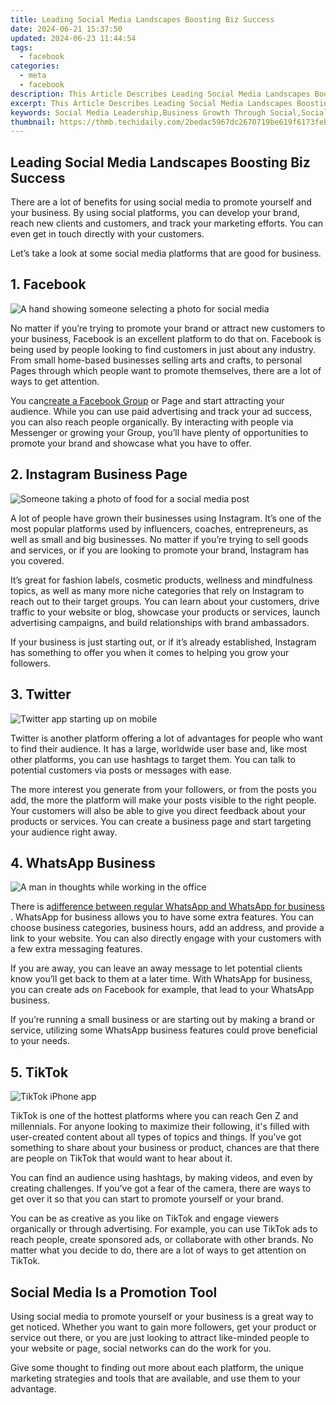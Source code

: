 ```yaml
---
title: Leading Social Media Landscapes Boosting Biz Success
date: 2024-06-21 15:37:50
updated: 2024-06-23 11:44:54
tags:
  - facebook
categories:
  - meta
  - facebook
description: This Article Describes Leading Social Media Landscapes Boosting Biz Success
excerpt: This Article Describes Leading Social Media Landscapes Boosting Biz Success
keywords: Social Media Leadership,Business Growth Through Social,Social Media Strategy,Social Media Insights,Biz Social Enhancement,Profit From Social Sites,Boosting Companies with Social
thumbnail: https://thmb.techidaily.com/2bedac5967dc2670719be619f6173feb9adb0500628b631392642fa41c539d87.jpg
---
```


## Leading Social Media Landscapes Boosting Biz Success

 There are a lot of benefits for using social media to promote yourself and your business. By using social platforms, you can develop your brand, reach new clients and customers, and track your marketing efforts. You can even get in touch directly with your customers.

 Let’s take a look at some social media platforms that are good for business.

## 1\. Facebook

![A hand showing someone selecting a photo for social media](https://static1.makeuseofimages.com/wordpress/wp-content/uploads/2022/11/pexels-cottonbro-5082579.jpg)

 No matter if you’re trying to promote your brand or attract new customers to your business, Facebook is an excellent platform to do that on. Facebook is being used by people looking to find customers in just about any industry. From small home-based businesses selling arts and crafts, to personal Pages through which people want to promote themselves, there are a lot of ways to get attention.

 You can[create a Facebook Group](https://www.makeuseof.com/create-facebook-group/) or Page and start attracting your audience. While you can use paid advertising and track your ad success, you can also reach people organically. By interacting with people via Messenger or growing your Group, you’ll have plenty of opportunities to promote your brand and showcase what you have to offer.

## 2\. Instagram Business Page

![Someone taking a photo of food for a social media post](https://static1.makeuseofimages.com/wordpress/wp-content/uploads/2022/11/pexels-ready-made-3850213.jpg)

 A lot of people have grown their businesses using Instagram. It’s one of the most popular platforms used by influencers, coaches, entrepreneurs, as well as small and big businesses. No matter if you’re trying to sell goods and services, or if you are looking to promote your brand, Instagram has you covered.

 It’s great for fashion labels, cosmetic products, wellness and mindfulness topics, as well as many more niche categories that rely on Instagram to reach out to their target groups. You can learn about your customers, drive traffic to your website or blog, showcase your products or services, launch advertising campaigns, and build relationships with brand ambassadors.

 If your business is just starting out, or if it’s already established, Instagram has something to offer you when it comes to helping you grow your followers.

## 3\. Twitter

![Twitter app starting up on mobile](https://static1.makeuseofimages.com/wordpress/wp-content/uploads/2022/12/twitter-starting-up.jpg)

 Twitter is another platform offering a lot of advantages for people who want to find their audience. It has a large, worldwide user base and, like most other platforms, you can use hashtags to target them. You can talk to potential customers via posts or messages with ease.

 The more interest you generate from your followers, or from the posts you add, the more the platform will make your posts visible to the right people. Your customers will also be able to give you direct feedback about your products or services. You can create a business page and start targeting your audience right away.

## 4\. WhatsApp Business

![A man in thoughts while working in the office](https://static1.makeuseofimages.com/wordpress/wp-content/uploads/2022/11/a-man-in-thoughts-while-working-in-the-office_.jpg)

 There is a[difference between regular WhatsApp and WhatsApp for business](https://www.makeuseof.com/whatsapp-vs-whatsapp-business/) . WhatsApp for business allows you to have some extra features. You can choose business categories, business hours, add an address, and provide a link to your website. You can also directly engage with your customers with a few extra messaging features.

 If you are away, you can leave an away message to let potential clients know you’ll get back to them at a later time. With WhatsApp for business, you can create ads on Facebook for example, that lead to your WhatsApp business.

 If you’re running a small business or are starting out by making a brand or service, utilizing some WhatsApp business features could prove beneficial to your needs.

## 5\. TikTok

![TikTok iPhone app](https://static1.makeuseofimages.com/wordpress/wp-content/uploads/2022/09/rup-tiktok-hack-not.jpg)

 TikTok is one of the hottest platforms where you can reach Gen Z and millennials. For anyone looking to maximize their following, it's filled with user-created content about all types of topics and things. If you’ve got something to share about your business or product, chances are that there are people on TikTok that would want to hear about it.

 You can find an audience using hashtags, by making videos, and even by creating challenges. If you’ve got a fear of the camera, there are ways to get over it so that you can start to promote yourself or your brand.

 You can be as creative as you like on TikTok and engage viewers organically or through advertising. For example, you can use TikTok ads to reach people, create sponsored ads, or collaborate with other brands. No matter what you decide to do, there are a lot of ways to get attention on TikTok.

## Social Media Is a Promotion Tool

 Using social media to promote yourself or your business is a great way to get noticed. Whether you want to gain more followers, get your product or service out there, or you are just looking to attract like-minded people to your website or page, social networks can do the work for you.

 Give some thought to finding out more about each platform, the unique marketing strategies and tools that are available, and use them to your advantage.


<ins class="adsbygoogle"
     style="display:block"
     data-ad-format="autorelaxed"
     data-ad-client="ca-pub-7571918770474297"
     data-ad-slot="1223367746"></ins>



<ins class="adsbygoogle"
     style="display:block"
     data-ad-client="ca-pub-7571918770474297"
     data-ad-slot="8358498916"
     data-ad-format="auto"
     data-full-width-responsive="true"></ins>
